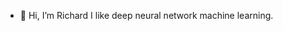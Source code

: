 - 👋 Hi, I’m Richard
I like deep neural network machine learning.

<!---
svenssona/svenssona is a ✨ special ✨ repository because its `README.md` (this file) appears on your GitHub profile.
You can click the Preview link to take a look at your changes.
--->
